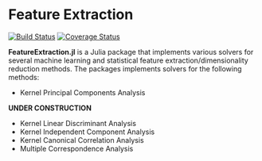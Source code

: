 # Feature Extraction

[![Build Status](https://travis-ci.org/trthatcher/DataDecomposition.jl.svg?branch=master)](https://travis-ci.org/trthatcher/DataDecomposition.jl)
[![Coverage Status](https://coveralls.io/repos/trthatcher/DataDecomposition.jl/badge.svg?branch=master&service=github)](https://coveralls.io/github/trthatcher/DataDecomposition.jl?branch=master)

**FeatureExtraction.jl** is a Julia package that implements various solvers for
several machine learning and statistical feature extraction/dimensionality
reduction methods. The packages implements solvers for the following methods:

- Kernel Principal Components Analysis

**UNDER CONSTRUCTION**

- Kernel Linear Discriminant Analysis
- Kernel Independent Component Analysis
- Kernel Canonical Correlation Analysis
- Multiple Correspondence Analysis
